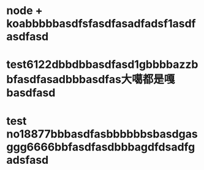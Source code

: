 # node + koabbbbbasdfsfasdfasadfadsf1asdfasdfasd
# test6122dbbdbbasdfasd1gbbbbazzbbfasdfasadbbbasdfas大噶都是嘎basdfasd
# test no18877bbbasdfasbbbbbbsbasdgasggg6666bbfasdfasdbbbagdfdsadfgadsfasd